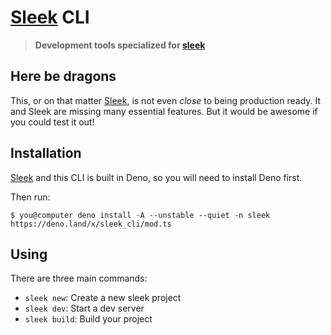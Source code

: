 # [Sleek] CLI

> **Development tools specialized for [sleek]**

## Here be dragons

This, or on that matter [Sleek], is not even _close_ to being production ready.
It and Sleek are missing many essential features. But it would be awesome if
you could test it out!

## Installation

[Sleek] and this CLI is built in Deno, so you will need to install Deno first.

Then run:

```console
$ you@computer deno install -A --unstable --quiet -n sleek https://deno.land/x/sleek_cli/mod.ts
```

## Using

There are three main commands:

- `sleek new`: Create a new sleek project
- `sleek dev`: Start a dev server
- `sleek build`: Build your project

[sleek]: https://github.com/sleekjs/sleek
